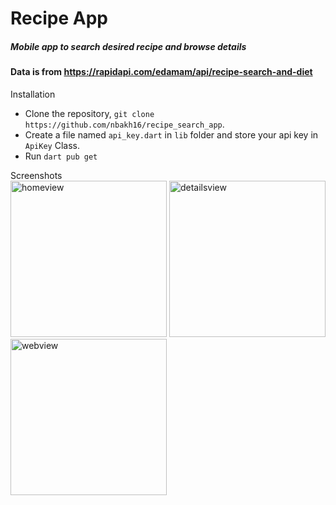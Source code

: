 # Recipe App

##### Mobile app to search desired recipe and browse details

#### Data is from https://rapidapi.com/edamam/api/recipe-search-and-diet


<summary>Installation</summary>

- Clone the repository, ```git clone https://github.com/nbakh16/recipe_search_app```.
- Create a file named ```api_key.dart``` in ```lib``` folder and store your api key in ```ApiKey``` Class.
- Run ```dart pub get```


<summary>Screenshots</summary>

<img src="https://github.com/nbakh16/recipe_search_app/assets/38786346/c8ea0b7a-7f06-481f-abe8-8fecb9529907" alt="homeview" width="250">
<img src="https://github.com/nbakh16/recipe_search_app/assets/38786346/8aaa9916-d55c-47ca-95d1-b05f53eec058" alt="detailsview" width="250">
<img src="https://github.com/nbakh16/recipe_search_app/assets/38786346/b3cac0c8-ed28-42e9-a8a2-580d9150afea" alt="webview" width="250">
